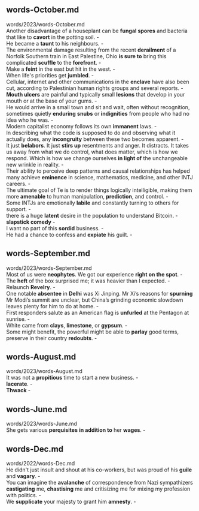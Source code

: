 ## words-October.md ##  
words/2023/words-October.md  
Another disadvantage of a houseplant can be **fungal spores** and bacteria that like to **cavort** in the potting soil. -  
He became a **taunt** to his neighbours. -  
The environmental damage resulting from the recent **derailment** of a Norfolk Southern train in East Palestine, Ohio **is sure to** bring this complicated **scuffle** to the **forefront**. -  
Make a **feint** in the east but hit in the west. -  
When life's priorities get **jumbled**. -  
Cellular, internet and other communications in the **enclave** have also been cut, according to Palestinian human rights groups and several reports. -  
**Mouth ulcers** are painful and typically small **lesions** that develop in your mouth or at the base of your gums. -  
He would arrive in a small town and sit and wait, often without recognition, sometimes quietly **enduring** **snubs** or **indignities** from people who had no idea who he was. -  
Modern capitalist economy follows its own **immanent** laws. -  
In describing what the code is supposed to do and observing what it actually does, any **incongruity** between these two becomes apparent. -  
It just **belabors**. It just **stirs up** resentments and anger. It distracts. It takes us away from what we do control, what does matter, which is how we respond. Which is how we change ourselves **in light of** the unchangeable new wrinkle in reality. -  
Their ability to perceive deep patterns and causal relationships has helped many achieve **eminence** in science, mathematics, medicine, and other INTJ careers. -  
The ultimate goal of Te is to render things logically intelligible, making them more **amenable** to human manipulation, **prediction**, and control. -  
Some INTJs are emotionally **labile** and constantly turning to others for support. -  
there is a huge **latent** desire in the population to understand Bitcoin. -  
**slapstick comedy** -  
I want no part of this **sordid** business. -  
He had a chance to confess and **expiate** his guilt. -  

## words-September.md ##  
words/2023/words-September.md  
Most of us were **neophytes**. We got our experience **right on the spot**. -  
The **heft** of the box surprised me; it was heavier than I expected. -  
Relaunch **Revelry**. -  
One notable **absentee** in **Delhi** was Xi Jinping. Mr Xi’s reasons for **spurning** Mr Modi’s summit are unclear, but China’s grinding economic slowdown leaves plenty for him to do at home. -  
First responders salute as an American flag is **unfurled** at the Pentagon at sunrise. -  
White came from **clays**, **limestone**, or **gypsum**. -  
Some might benefit, the powerful might be able to **parlay** good terms, preserve in their country **redoubts**. -  

## words-August.md ##  
words/2023/words-August.md  
It was not a **propitious** time to start a new business. -  
**lacerate**. -  
**Thwack** -  

## words-June.md ##  
words/2023/words-June.md  
She gets various **perquisites** **in addition to** her **wages**. -  

## words-Dec.md ##  
words/2022/words-Dec.md  
He didn't just insult and shout at his co-workers, but was proud of his **guile** and **vagary**. -  
You can imagine the **avalanche** of correspondence from Nazi sympathizers **castigating** me, **chastising** me and critisizing me for mixing my profession with politics. -  
We **supplicate** your majesty to grant him **amnesty**. -  
